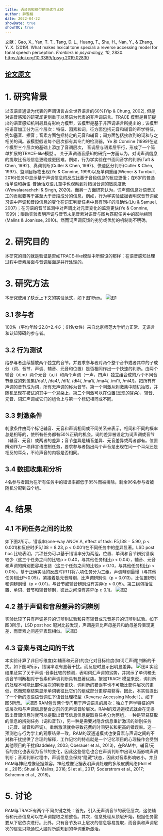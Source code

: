 ```yaml
---
title: 语音感知模型的测试与比较
author: 薛雅楠
date: 2022-04-22
showDate: true
showTOC: true
---
```

文献：Gao, X., Yan, T. T., Tang, D. L., Huang, T., Shu, H., Nan, Y., & Zhang, Y. X. (2019). What makes lexical tone special: a reverse accessing model for tonal speech perception. *Frontiers in psychology, 10*, 2830.
https://doi.org/10.3389/fpsyg.2019.02830
## [论文原文](../Source_Files/2022-04-22-XYN1.Pdf)
# 1. 研究背景
以汉语普通话为代表的声调语言占全世界语言的60%(Yip & Chung, 2002), 但是对语音感知的研究却更侧重于以英语为代表的非声调语言。TRACE 模型是目前提出的语音感知机制最具有影响力模型，该模型是基于非声调语言所提出的；该模型把语音加工分为三个层次：特征、因素和词。征方面包括元音和辅音的声学特征，例如塞音、擦音；音素方面包括特定的元音和辅音；词方面包括接收到的词和与之相关的词。该模型假设每个层次都有其专门的检测器，Ye 和 Connine (1999)在这个模型三个层次的基础上添加了音调层次， 音调层与语素层平行，形成了一个简单扩展的TRACE-like模型 。
关于声调语音感知的研究一方面认为，对词声调信息的提取比音段信息更晚或更困难。例如，行为学实验在书面同音字的判断(Taft & Chen, 1992)、真词判断(Cutler & Chen, 1997)、快速区分判断(Cutler & Chen, 1997)、监测目标物出现(Ye & Connine, 1999)以及单词重组(Wiener & Turnbull, 2016)任务中显示基于声调信息的反应比基于音段信息的反应更慢；在6岁的普通话单语和英语-普通话双语儿童中也观察到对错误音调的敏感度低(Wewalaarachchi & Singh, 2020)。而另一方面研究认为，词声调信息对语音加工的贡献要等于甚至大于音段成分的信息，例如，行为学实验证据表明双音节词或习语中声调和音段信息的变化在词汇判断任务中具有同样的准确性(Liu & Samuel, 2007)；在习语的音节监测中对声调比对元音变化的监测更快(Ye & Connine, 1999)；眼动实验表明声调与音节末尾音素对语音与图片匹配任务中的影响相同 (Malins & Joanisse, 2010)。然而词声调反馈的劣势或优势的机制尚不明确。
# 2. 研究目的
本研究的目的就是验证是否如TRACE-like模型中所假设的那样：在语音感知处理过程中音素层面与音调层面是并行处理的。
# 3. 研究方法
本研究使用了缺乏上下文的实验范式，如下图1所示。
![图1](../Supporting_Information/2022-04-22-XYN1-Fig-1.png)
## 3.1 参与者
100名（平均年龄:22.8±2.4岁；61名女性）来自北京师范大学听力正常、无语言和认知障碍的参与者。
## 3.2 行为测试
给参与者连续播放两个独立的音节，并要求参与者对两个整个音节或者其中的子成分（词、音节、声调、辅音、元音和位置）是否相同作出一个快速的判断。由两个辅音（d,m）两个元音（a,i）和两个声调（一声，四声）独立组合成的八个不同音节组成的刺激集(/da1/, /da4/, /di1/, /di4/, /ma1/, /ma4/, /mi1/,  /mi4/)。把所有有声调的音节成为词，所有无声调的称为音节。第一个刺激从刺激集中随机抽取，并随机呈现在被试的其中一个耳朵上，第二个刺激可以在位置(呈现的耳朵)、辅音、元音、词汇声调或它们的组合上与第一个标记相同或不同。
## 3.3 刺激条件
刺激条件由两个标记辅音、元音和声调相同或不同关系来表示，相同和不同的概率总是相等的，使所有任务都有50%正确的机会。词的差异被设定为词声调或音节（辅音、元音）或两者的差异；音节差异是辅音差异、元音差异或两者都有。位置辨别作为一项非言语控制任务，要求参与者指出两个声音是出现在同一个耳朵还是相反的耳朵，不论声音的内容是否相同。
## 3.4 数据收集和分析
4名参与者因为在所有任务中的错误率都低于85%而被排除，剩余96名参与者被随机分配到四个组。
# 4. 结果
## 4.1 不同任务之间的比较
如下图2所示，错误率(one-way ANOV A, effect of task: F5,138  =  5.90, p < 0.001)和反应时(F5,138 = 8.23, p < 0.001)在不同任务中的差异显著。LSD post hoc 比较表明，六项任务可以基于错误率分为两组，位置、单词和音节辨别错误较少（这三个任务之间的比较p > 0.40，与其他任务相比p < 0.04），辅音、元音和声调的辨别更容易出错（这三个任务之间的比较p > 0.10，与其他任务相比p < 0.05）。基于正确实验的反应时(RT)将六项任务分为三组。声调辨别最慢（与其他任务相比P<0.05）。紧接着是元音辨别，比声调辨别快（p  =  0.013)，比位置辨别和词辨别慢（p  <  0.01)，与音节或辅音辨别没有差异(p > 0.05)。第三组包括位置、单词、音节和辅音辨别，彼此之间没有差异(p ≥ 0.1)。
![图2](../Supporting_Information/2022-04-22-XYN1-Fig-2.png)
## 4.2 基于声调和音段差异的词辨别
实验比较了只有声调差异的词辨别试验和只有辅音或元音差异的词辨别试验。如下图3所示，LSD post hoc 配对比较发现，声调差异比声母差异和韵母差异表现更差，而音素之间差异表现相似。
![图3](../Supporting_Information/2022-04-22-XYN1-Fig-3.png)
## 4.3 音素与词之间的干扰
本实验计算了非目标维度(如辅音和元音)的变化对目标维度(如词汇声调)判断的干扰。如下图4所示，错误率没有显著干扰。而反应时显示出明显差异。
![图4](../Supporting_Information/2022-04-22-XYN1-Fig-4.png)
实验结果证实了关于声调-音素比较的预测，表明词汇声调的劣势，并揭示了单词和无调音节判断相对于音素和声调判断具有显著优势。按照TRACE 模型来说，词判断的处理不可能比部件层次的判断更快，词判断的错误率也不可能比部件层次的更低，然而观察结果显示单词表征比它们的组成部分更容易获得。因此，本实验提出了一个新的汉语语音词汇下语音处理模型（Reverse Accessing Model ）。如下图5所示。
![图5](../Supporting_Information/2022-04-22-XYN1-Fig-5.png)
RAM包含两个专门用于声调语言的层次：独立于声学特征的声调层次和与声调信息整合之前的无声调音阶层次。RAM的双通道模式就会在无提取出音调信息时就可以提取出音节信息信息提取将任务分为两组，一种是容易获取的信息的辨别任务（词和音节），另一种是需要对隐含信息重新激活的辨别任务（元音、辅音和声调）。重新激活就会导致花费的时间更长和更高的错误率。这一预测也与行为学上的观察结果一致。RAM的双通道模式也使音素与声调之间的不对称干扰提供了合理的解释，工作记忆的特点就是一个记忆项目的心理操作会受到其他项目的干扰(Baddeley, 2003; Oberauer et al., 2013)，在RAM中，辅音/元音的变化也表现为音节的变化，因此这些信息也会在声调判断中出现从而影响声调判断；音素判断过程中，声调信息会保持“隐藏”状态，因此对音素影响较小。并且RAM与神经成像证据兼容，神经成像证据表明声调处理的多级皮质网络(Roll et  al., 2015; Shuai & Malins, 2016; Si et  al., 2017; Soderstrom et  al., 2017; Schremm et  al., 2018)。
# 5. 讨论
RAM与TRACE有两个不同关键之处：首先，引入无声调音节的表征层次，这使辅音和元音信息可以在声调提取之前整合。其次，信息处理从顶层开始，根据任务需要从下层依次进行。此外，只有音节及以上层次的信息容易提取，而音素和声调层次的信息只能通过大脑对所感知到的单词重新激活。







